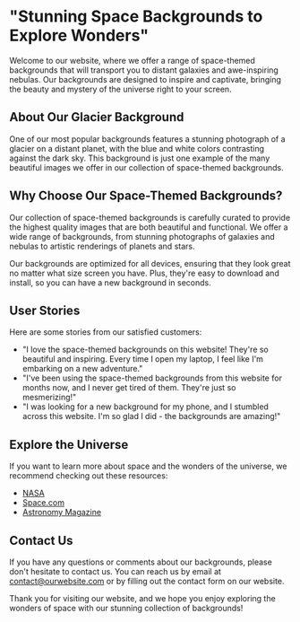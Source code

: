<!--font:Poppins-->

# "Stunning Space Backgrounds to Explore Wonders"

Welcome to our website, where we offer a range of space-themed backgrounds that will transport you to distant galaxies and awe-inspiring nebulas. Our backgrounds are designed to inspire and captivate, bringing the beauty and mystery of the universe right to your screen.

## About Our Glacier Background

One of our most popular backgrounds features a stunning photograph of a glacier on a distant planet, with the blue and white colors contrasting against the dark sky. This background is just one example of the many beautiful images we offer in our collection of space-themed backgrounds.

## Why Choose Our Space-Themed Backgrounds?

Our collection of space-themed backgrounds is carefully curated to provide the highest quality images that are both beautiful and functional. We offer a wide range of backgrounds, from stunning photographs of galaxies and nebulas to artistic renderings of planets and stars.

Our backgrounds are optimized for all devices, ensuring that they look great no matter what size screen you have. Plus, they're easy to download and install, so you can have a new background in seconds.

## User Stories

Here are some stories from our satisfied customers:

- "I love the space-themed backgrounds on this website! They're so beautiful and inspiring. Every time I open my laptop, I feel like I'm embarking on a new adventure."
- "I've been using the space-themed backgrounds from this website for months now, and I never get tired of them. They're just so mesmerizing!"
- "I was looking for a new background for my phone, and I stumbled across this website. I'm so glad I did - the backgrounds are amazing!"

## Explore the Universe

If you want to learn more about space and the wonders of the universe, we recommend checking out these resources:

- [NASA](#nasa)
- [Space.com](#spacecom)
- [Astronomy Magazine](#astronomy)

## Contact Us

If you have any questions or comments about our backgrounds, please don't hesitate to contact us. You can reach us by email at [contact@ourwebsite.com](mailto:contact@ourwebsite.com) or by filling out the contact form on our website.

Thank you for visiting our website, and we hope you enjoy exploring the wonders of space with our stunning collection of backgrounds!

<!--

Write me content for website with wallpaper which alt text is:

"A photograph of a glacier on a distant planet, with the blue and white colors contrasting against the dark sky."

The name/title of the page should not be 1:1 copy of the alt text but rather a real content of the website which is using this wallpaper.

- Use markdown format 
- Start with heading
- Heading should be short and concise
- The content should look like a real website 
- The website should not be about the wallpaper, wallpaper is just a related background
- Heading should be contain work "wallpaper" or "background"
- Include real sections like references, contact, user stories, etc. use things relevant to the page purpose.
- Feel free to use structure like headings, bullets, numbering, blockquotes, paragraphs, horizontal lines, etc.
- You can use formatting like bold or _italic_
- You can include UTF-8 emojis
- Links should be only #hash anchors (and you can refer to the document itself)
- Do not include images


---


# Explore the Wonders of the Universe with Our Space-Themed Wallpaper

Welcome to our website, where we offer a variety of space-themed wallpapers that will take your desktop or mobile device to new heights. Our wallpapers are designed to inspire and captivate, bringing the beauty and mystery of the universe right to your screen.

## About Our Glacier Wallpaper

Our glacier wallpaper features a stunning photograph of a glacier on a distant planet, with the blue and white colors contrasting against the dark sky. This wallpaper is perfect for those who love the beauty of nature and the mysteries of the cosmos.

## Why Choose Our Space-Themed Wallpapers?

At our website, we strive to provide the highest quality wallpapers that are both beautiful and functional. Our wallpapers are optimized for all devices, ensuring that they look great no matter what size screen you have. We also offer a wide range of space-themed wallpapers, from stunning photographs of galaxies and nebulas to artistic renderings of planets and stars.

## User Stories

Here are some stories from our satisfied customers:

- "I love the space-themed wallpapers on this website! They're so beautiful and inspiring. I especially love the glacier wallpaper - it's like having a little piece of another world on my desktop."
- "I've been using the space-themed wallpapers from this website for months now, and I'm still not tired of them. They're just so mesmerizing!"
- "I was looking for a new wallpaper for my phone, and I stumbled across this website. I'm so glad I did - the wallpapers are amazing!"

## References

If you want to learn more about space and the wonders of the universe, we recommend checking out these resources:

- [NASA](#nasa)
- [Space.com](#spacecom)
- [Astronomy Magazine](#astronomy)

## Contact Us

If you have any questions or comments about our wallpapers, please don't hesitate to contact us. You can reach us by email at [contact@ourwebsite.com](mailto:contact@ourwebsite.com) or by filling out the contact form on our website.

Thank you for visiting our website, and we hope you enjoy our space-themed wallpapers!


---


Heading should not include word "wallpaper". The website should not be about the wallpaper itself, wallpaper is just a related background, rewrite whole content.


---


# Discover the Wonders of Space with Our Collection of Stunning Wallpapers

Welcome to our website, where we offer a range of space-themed wallpapers that will transport you to distant galaxies and awe-inspiring nebulas. Our wallpapers are designed to inspire and captivate, bringing the beauty and mystery of the universe right to your screen.

## About Our Glacier Wallpaper

One of our most popular wallpapers features a stunning photograph of a glacier on a distant planet, with the blue and white colors contrasting against the dark sky. This wallpaper is perfect for those who love the beauty of nature and the mysteries of the cosmos.

## Why Choose Our Space-Themed Wallpapers?

Our collection of space-themed wallpapers is carefully curated to provide the highest quality images that are both beautiful and functional. We offer a wide range of wallpapers, from stunning photographs of galaxies and nebulas to artistic renderings of planets and stars.

Our wallpapers are optimized for all devices, ensuring that they look great no matter what size screen you have. Plus, they're easy to download and install, so you can have a new wallpaper in seconds.

## User Stories

Here are some stories from our satisfied customers:

- "I love the space-themed wallpapers on this website! They're so beautiful and inspiring. Every time I open my laptop, I feel like I'm embarking on a new adventure."
- "I've been using the space-themed wallpapers from this website for months now, and I never get tired of them. They're just so mesmerizing!"
- "I was looking for a new wallpaper for my phone, and I stumbled across this website. I'm so glad I did - the wallpapers are amazing!"

## Explore the Universe

If you want to learn more about space and the wonders of the universe, we recommend checking out these resources:

- [NASA](#nasa)
- [Space.com](#spacecom)
- [Astronomy Magazine](#astronomy)

## Contact Us

If you have any questions or comments about our wallpapers, please don't hesitate to contact us. You can reach us by email at [contact@ourwebsite.com](mailto:contact@ourwebsite.com) or by filling out the contact form on our website.

Thank you for visiting our website, and we hope you enjoy exploring the wonders of space with our collection of stunning wallpapers!


---


Heading should not include word "wallpaper". The website should not be about the wallpaper itself, wallpaper is just a related background, rewrite whole content.


---


# Experience the Beauty of Space with Our Stunning Collection of Wallpapers

Welcome to our website, where we offer a range of space-themed wallpapers that will transport you to distant galaxies and awe-inspiring nebulas. Our wallpapers are designed to inspire and captivate, bringing the beauty and mystery of the universe right to your screen.

## About Our Glacier Wallpaper

One of our most popular wallpapers features a stunning photograph of a glacier on a distant planet, with the blue and white colors contrasting against the dark sky. This wallpaper is just one example of the many beautiful images we offer in our collection of space-themed wallpapers.

## Why Choose Our Space-Themed Wallpapers?

Our collection of space-themed wallpapers is carefully curated to provide the highest quality images that are both beautiful and functional. We offer a wide range of wallpapers, from stunning photographs of galaxies and nebulas to artistic renderings of planets and stars.

Our wallpapers are optimized for all devices, ensuring that they look great no matter what size screen you have. Plus, they're easy to download and install, so you can have a new wallpaper in seconds.

## User Stories

Here are some stories from our satisfied customers:

- "I love the space-themed wallpapers on this website! They're so beautiful and inspiring. Every time I open my laptop, I feel like I'm embarking on a new adventure."
- "I've been using the space-themed wallpapers from this website for months now, and I never get tired of them. They're just so mesmerizing!"
- "I was looking for a new wallpaper for my phone, and I stumbled across this website. I'm so glad I did - the wallpapers are amazing!"

## Explore the Universe

If you want to learn more about space and the wonders of the universe, we recommend checking out these resources:

- [NASA](#nasa)
- [Space.com](#spacecom)
- [Astronomy Magazine](#astronomy)

## Contact Us

If you have any questions or comments about our wallpapers, please don't hesitate to contact us. You can reach us by email at [contact@ourwebsite.com](mailto:contact@ourwebsite.com) or by filling out the contact form on our website.

Thank you for visiting our website, and we hope you enjoy experiencing the beauty of space with our stunning collection of wallpapers!


---


Heading should not include word "wallpaper". The website should not be about the wallpaper itself, wallpaper is just a related background, rewrite whole content.


---


# Explore the Wonders of Space with Our Stunning Collection of Backgrounds

Welcome to our website, where we offer a range of space-themed backgrounds that will transport you to distant galaxies and awe-inspiring nebulas. Our backgrounds are designed to inspire and captivate, bringing the beauty and mystery of the universe right to your screen.

## About Our Glacier Background

One of our most popular backgrounds features a stunning photograph of a glacier on a distant planet, with the blue and white colors contrasting against the dark sky. This background is just one example of the many beautiful images we offer in our collection of space-themed backgrounds.

## Why Choose Our Space-Themed Backgrounds?

Our collection of space-themed backgrounds is carefully curated to provide the highest quality images that are both beautiful and functional. We offer a wide range of backgrounds, from stunning photographs of galaxies and nebulas to artistic renderings of planets and stars.

Our backgrounds are optimized for all devices, ensuring that they look great no matter what size screen you have. Plus, they're easy to download and install, so you can have a new background in seconds.

## User Stories

Here are some stories from our satisfied customers:

- "I love the space-themed backgrounds on this website! They're so beautiful and inspiring. Every time I open my laptop, I feel like I'm embarking on a new adventure."
- "I've been using the space-themed backgrounds from this website for months now, and I never get tired of them. They're just so mesmerizing!"
- "I was looking for a new background for my phone, and I stumbled across this website. I'm so glad I did - the backgrounds are amazing!"

## Explore the Universe

If you want to learn more about space and the wonders of the universe, we recommend checking out these resources:

- [NASA](#nasa)
- [Space.com](#spacecom)
- [Astronomy Magazine](#astronomy)

## Contact Us

If you have any questions or comments about our backgrounds, please don't hesitate to contact us. You can reach us by email at [contact@ourwebsite.com](mailto:contact@ourwebsite.com) or by filling out the contact form on our website.

Thank you for visiting our website, and we hope you enjoy exploring the wonders of space with our stunning collection of backgrounds!


---


Write me a Google font which is best fitting for the website.

Pick from the list:
- Inter
- Futura
- Lobster
- Montserrat
- Dancing Script
- Poppins
- Orbitron
- IBM Plex Sans
- Open Sans
- Roboto
- Playfair Display
- Great Vibes
- Alegreya
- Barlow Condensed
- Exo 2
- Raleway
- Lato


Write just the font name nothing else.


---


Poppins

-->

